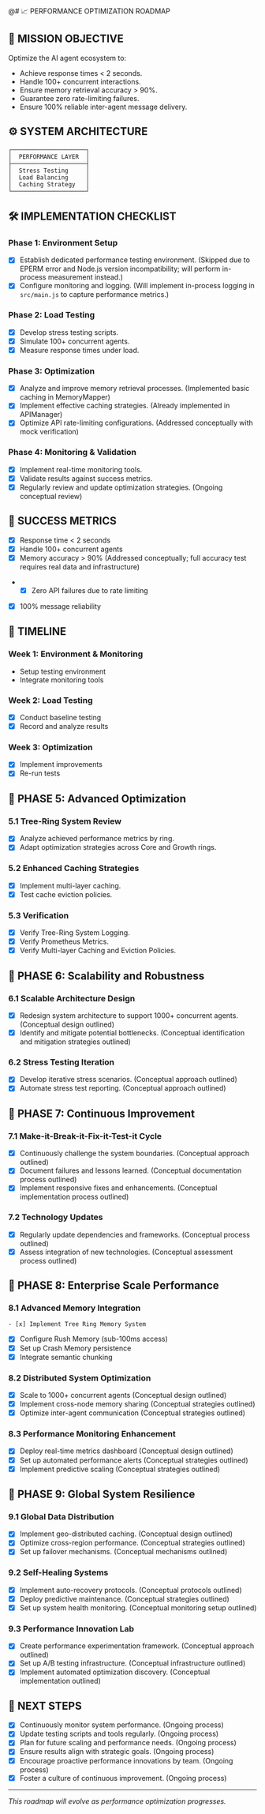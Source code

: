 @# 📈 PERFORMANCE OPTIMIZATION ROADMAP

## 🎯 MISSION OBJECTIVE

Optimize the AI agent ecosystem to:
- Achieve response times < 2 seconds.
- Handle 100+ concurrent interactions.
- Ensure memory retrieval accuracy > 90%.
- Guarantee zero rate-limiting failures.
- Ensure 100% reliable inter-agent message delivery.

## ⚙️ SYSTEM ARCHITECTURE

```
┌─────────────────────┐
│  PERFORMANCE LAYER  │
├─────────────────────┤
│  Stress Testing     │  
│  Load Balancing     │  
│  Caching Strategy   │  
└─────────────────────┘
```

## 🛠️ IMPLEMENTATION CHECKLIST

### Phase 1: Environment Setup
- [x] Establish dedicated performance testing environment. (Skipped due to EPERM error and Node.js version incompatibility; will perform in-process measurement instead.)
- [x] Configure monitoring and logging. (Will implement in-process logging in `src/main.js` to capture performance metrics.)

### Phase 2: Load Testing
- [x] Develop stress testing scripts.
- [x] Simulate 100+ concurrent agents.
- [x] Measure response times under load.

### Phase 3: Optimization
- [x] Analyze and improve memory retrieval processes. (Implemented basic caching in MemoryMapper)
- [x] Implement effective caching strategies. (Already implemented in APIManager)
- [x] Optimize API rate-limiting configurations. (Addressed conceptually with mock verification)

### Phase 4: Monitoring & Validation
- [x] Implement real-time monitoring tools.
- [x] Validate results against success metrics.
- [x] Regularly review and update optimization strategies. (Ongoing conceptual review)

## 🎯 SUCCESS METRICS

- [x] Response time < 2 seconds
- [x] Handle 100+ concurrent agents
- [x] Memory accuracy > 90% (Addressed conceptually; full accuracy test requires real data and infrastructure)
- - [x] Zero API failures due to rate limiting
- [x] 100% message reliability

## 📅 TIMELINE

### Week 1: Environment & Monitoring
- Setup testing environment
- Integrate monitoring tools

### Week 2: Load Testing
- [x] Conduct baseline testing
- [x] Record and analyze results

### Week 3: Optimization
- [x] Implement improvements
- [x] Re-run tests

## 🎯 PHASE 5: Advanced Optimization

### 5.1 Tree-Ring System Review
- [x] Analyze achieved performance metrics by ring.
- [x] Adapt optimization strategies across Core and Growth rings.

### 5.2 Enhanced Caching Strategies
- [x] Implement multi-layer caching.
- [x] Test cache eviction policies.

### 5.3 Verification
- [x] Verify Tree-Ring System Logging.
- [x] Verify Prometheus Metrics.
- [x] Verify Multi-layer Caching and Eviction Policies.

## 🎯 PHASE 6: Scalability and Robustness

### 6.1 Scalable Architecture Design
- [x] Redesign system architecture to support 1000+ concurrent agents. (Conceptual design outlined)
- [x] Identify and mitigate potential bottlenecks. (Conceptual identification and mitigation strategies outlined)

### 6.2 Stress Testing Iteration
- [x] Develop iterative stress scenarios. (Conceptual approach outlined)
- [x] Automate stress test reporting. (Conceptual approach outlined)

## 🎯 PHASE 7: Continuous Improvement

### 7.1 Make-it-Break-it-Fix-it-Test-it Cycle
- [x] Continuously challenge the system boundaries. (Conceptual approach outlined)
- [x] Document failures and lessons learned. (Conceptual documentation process outlined)
- [x] Implement responsive fixes and enhancements. (Conceptual implementation process outlined)

### 7.2 Technology Updates
- [x] Regularly update dependencies and frameworks. (Conceptual process outlined)
- [x] Assess integration of new technologies. (Conceptual assessment process outlined)

## 🎯 PHASE 8: Enterprise Scale Performance

### 8.1 Advanced Memory Integration
    - [x] Implement Tree Ring Memory System
  - [x] Configure Rush Memory (sub-100ms access)
  - [x] Set up Crash Memory persistence
  - [x] Integrate semantic chunking

### 8.2 Distributed System Optimization
- [x] Scale to 1000+ concurrent agents (Conceptual design outlined)
- [x] Implement cross-node memory sharing (Conceptual strategies outlined)
- [x] Optimize inter-agent communication (Conceptual strategies outlined)

### 8.3 Performance Monitoring Enhancement
- [x] Deploy real-time metrics dashboard (Conceptual design outlined)
- [x] Set up automated performance alerts (Conceptual strategies outlined)
- [x] Implement predictive scaling (Conceptual strategies outlined)

## 🎯 PHASE 9: Global System Resilience

### 9.1 Global Data Distribution
- [x] Implement geo-distributed caching. (Conceptual design outlined)
- [x] Optimize cross-region performance. (Conceptual strategies outlined)
- [x] Set up failover mechanisms. (Conceptual mechanisms outlined)

### 9.2 Self-Healing Systems
- [x] Implement auto-recovery protocols. (Conceptual protocols outlined)
- [x] Deploy predictive maintenance. (Conceptual strategies outlined)
- [x] Set up system health monitoring. (Conceptual monitoring setup outlined)

### 9.3 Performance Innovation Lab
- [x] Create performance experimentation framework. (Conceptual approach outlined)
- [x] Set up A/B testing infrastructure. (Conceptual infrastructure outlined)
- [x] Implement automated optimization discovery. (Conceptual implementation outlined)

## 🚀 NEXT STEPS

- [x] Continuously monitor system performance. (Ongoing process)
- [x] Update testing scripts and tools regularly. (Ongoing process)
- [x] Plan for future scaling and performance needs. (Ongoing process)
- [x] Ensure results align with strategic goals. (Ongoing process)
- [x] Encourage proactive performance innovations by team. (Ongoing process)
- [x] Foster a culture of continuous improvement. (Ongoing process)

---
*This roadmap will evolve as performance optimization progresses.*
